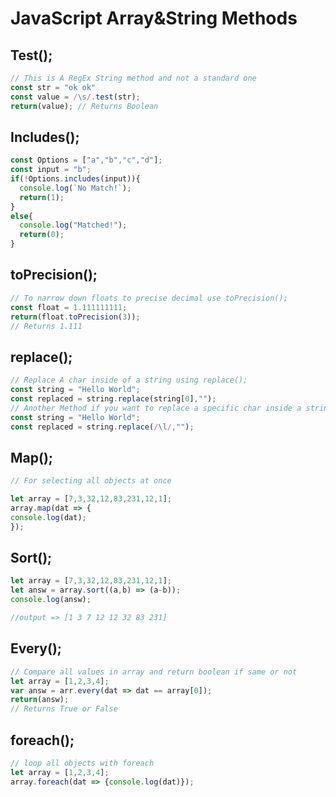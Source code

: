 # **JavaScript Array&String Methods**

## **Test();**

```js
// This is A RegEx String method and not a standard one
const str = "ok ok"
const value = /\s/.test(str);
return(value); // Returns Boolean
```

## **Includes();**

```js
const Options = ["a","b","c","d"];
const input = "b";
if(!Options.includes(input)){
  console.log(`No Match!`);
  return(1);
}
else{
  console.log("Matched!");
  return(0);
}
```

## **toPrecision();**

```js
// To narrow down floats to precise decimal use toPrecision();
const float = 1.111111111;
return(float.toPrecision(3));
// Returns 1.111
```

## **replace();**

```js
// Replace A char inside of a string using replace();
const string = "Hello World";
const replaced = string.replace(string[0],"");
// Another Method if you want to replace a specific char inside a string you could do it with RegEx. In my sample i want to replace all "l" chars from the string so i use /\l/ RegEx pattern.
const string = "Hello World";
const replaced = string.replace(/\l/,"");
```

## **Map();**

```js
// For selecting all objects at once

let array = [7,3,32,12,83,231,12,1];
array.map(dat => {
console.log(dat);
});
```

## **Sort();**

```js
let array = [7,3,32,12,83,231,12,1];
let answ = array.sort((a,b) => (a-b));
console.log(answ);

//output => [1 3 7 12 12 32 83 231]
```

## **Every();**

```js
// Compare all values in array and return boolean if same or not
let array = [1,2,3,4];
var answ = arr.every(dat => dat == array[0]);
return(answ);
// Returns True or False
```

## **foreach();**

```js
// loop all objects with foreach
let array = [1,2,3,4];
array.foreach(dat => {console.log(dat)});
```
